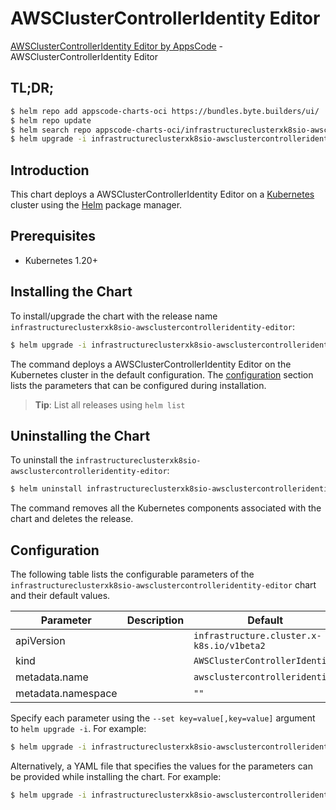 # AWSClusterControllerIdentity Editor

[AWSClusterControllerIdentity Editor by AppsCode](https://byte.builders) - AWSClusterControllerIdentity Editor

## TL;DR;

```bash
$ helm repo add appscode-charts-oci https://bundles.byte.builders/ui/
$ helm repo update
$ helm search repo appscode-charts-oci/infrastructureclusterxk8sio-awsclustercontrolleridentity-editor --version=v0.4.21
$ helm upgrade -i infrastructureclusterxk8sio-awsclustercontrolleridentity-editor appscode-charts-oci/infrastructureclusterxk8sio-awsclustercontrolleridentity-editor -n default --create-namespace --version=v0.4.21
```

## Introduction

This chart deploys a AWSClusterControllerIdentity Editor on a [Kubernetes](http://kubernetes.io) cluster using the [Helm](https://helm.sh) package manager.

## Prerequisites

- Kubernetes 1.20+

## Installing the Chart

To install/upgrade the chart with the release name `infrastructureclusterxk8sio-awsclustercontrolleridentity-editor`:

```bash
$ helm upgrade -i infrastructureclusterxk8sio-awsclustercontrolleridentity-editor appscode-charts-oci/infrastructureclusterxk8sio-awsclustercontrolleridentity-editor -n default --create-namespace --version=v0.4.21
```

The command deploys a AWSClusterControllerIdentity Editor on the Kubernetes cluster in the default configuration. The [configuration](#configuration) section lists the parameters that can be configured during installation.

> **Tip**: List all releases using `helm list`

## Uninstalling the Chart

To uninstall the `infrastructureclusterxk8sio-awsclustercontrolleridentity-editor`:

```bash
$ helm uninstall infrastructureclusterxk8sio-awsclustercontrolleridentity-editor -n default
```

The command removes all the Kubernetes components associated with the chart and deletes the release.

## Configuration

The following table lists the configurable parameters of the `infrastructureclusterxk8sio-awsclustercontrolleridentity-editor` chart and their default values.

|     Parameter      | Description |                       Default                        |
|--------------------|-------------|------------------------------------------------------|
| apiVersion         |             | <code>infrastructure.cluster.x-k8s.io/v1beta2</code> |
| kind               |             | <code>AWSClusterControllerIdentity</code>            |
| metadata.name      |             | <code>awsclustercontrolleridentity</code>            |
| metadata.namespace |             | <code>""</code>                                      |


Specify each parameter using the `--set key=value[,key=value]` argument to `helm upgrade -i`. For example:

```bash
$ helm upgrade -i infrastructureclusterxk8sio-awsclustercontrolleridentity-editor appscode-charts-oci/infrastructureclusterxk8sio-awsclustercontrolleridentity-editor -n default --create-namespace --version=v0.4.21 --set apiVersion=infrastructure.cluster.x-k8s.io/v1beta2
```

Alternatively, a YAML file that specifies the values for the parameters can be provided while
installing the chart. For example:

```bash
$ helm upgrade -i infrastructureclusterxk8sio-awsclustercontrolleridentity-editor appscode-charts-oci/infrastructureclusterxk8sio-awsclustercontrolleridentity-editor -n default --create-namespace --version=v0.4.21 --values values.yaml
```
